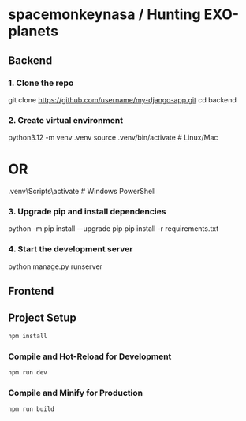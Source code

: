 # spacemonkeynasa / Hunting EXO-planets  

## Backend

### 1. Clone the repo
git clone https://github.com/username/my-django-app.git
cd backend

### 2. Create virtual environment
python3.12 -m venv .venv
source .venv/bin/activate   # Linux/Mac
# OR
.venv\Scripts\activate      # Windows PowerShell

### 3. Upgrade pip and install dependencies
python -m pip install --upgrade pip
pip install -r requirements.txt

### 4. Start the development server
python manage.py runserver

## Frontend

## Project Setup

```sh
npm install
```

### Compile and Hot-Reload for Development

```sh
npm run dev
```

### Compile and Minify for Production

```sh
npm run build
```
